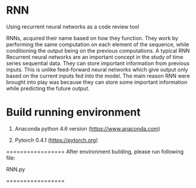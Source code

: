 # RNN
Using recurrent neural networks as a code review tool

RNNs, acquired their name based on how they function. They work by performing the same computation on each element of the sequence, while conditioning the output being on the previous computations. A typical RNN Recurrent neural networks are an important concept in the study of time series sequential data. They can store important information from previous inputs. This is unlike feed-forward neural networks which give output
only based on the current inputs fed into the model. The main reason RNN were brought into play was because they can store some important information while predicting the future output.

Build running environment
=================
1. Anaconda python 4.6 version (https://www.anaconda.com)

2. Pytorch 0.4.1 (https://pytorch.org)

=================
After environment building, please run following file:

RNN.py

=================

